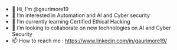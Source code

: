 - 👋 Hi, I’m @gaurimore19
- 👀 I’m interested in Automation and AI and Cyber security
- 🌱 I’m currently learning Certified Ethical Hacking
- 💞️ I’m looking to collaborate on new technologies on AI and Cyber Security
- 📫 How to reach me : https://www.linkedin.com/in/gaurimore19/

<!---
gaurimore19/gaurimore19 is a ✨ special ✨ repository because its `README.md` (this file) appears on your GitHub profile.
You can click the Preview link to take a look at your changes.
--->

